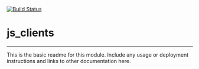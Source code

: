[![Build Status](https://travis-ci.org/msneddon/js_clients.svg?branch=master)](https://travis-ci.org/msneddon/js_clients)

# js_clients
---

This is the basic readme for this module. Include any usage or deployment instructions and links to other documentation here.
